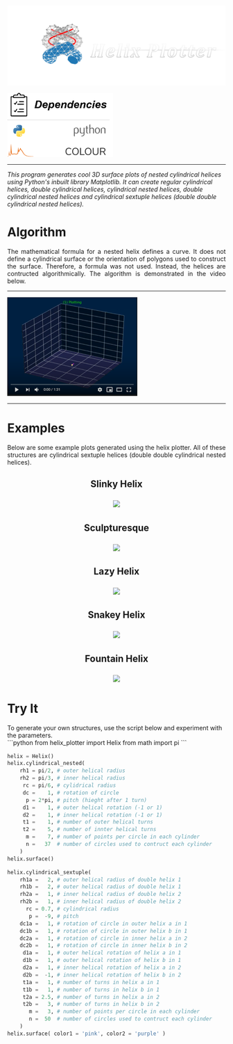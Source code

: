 <p align="left">
    <img width="750px" src="photos/helix_plotter.png">
</p>
<p align="left">
    <img width="244px" src="photos/dependencies.png">
</p>
<hr>
<p aling="justify">
    <i>
        This program generates cool 3D surface plots of nested cylindrical helices using Python's inbuilt library Matplotlib.
        It can create regular cylindrical helices, double cylindrical helices, cylindrical nested helices, 
        double cylindrical nested helices and cylindrical sextuple helices (double double cylindrical nested helices).
    </i>
</p>
<h1>Algorithm</h1>
<p align="justify">
    The mathematical formula for a nested helix defines a curve. It does not define a cylindrical surface or the orientation of polygons used to construct the surface. 
    Therefore, a formula was not used. Instead, the helices are contructed algorithmically. The algorithm is demonstrated in the video below.
</p>
<hr>

[![Cylindrical Nested Helix Algorithm](photos/video.PNG)](https://www.youtube.com/watch?v=RbBxahDmacU)

<hr>
<h1>Examples</h1>
<p align="justify">
    Below are some example plots generated using the helix plotter. All of these structures are cylindrical sextuple helices (double double cylindrical nested helices).
</p>
<h2 align="center">Slinky Helix</p>
<p align="center">
    <img src="photos/slinky.png">
</p>
<h2 align="center">Sculpturesque</p>
<p align="center">
    <img src="photos/sculpturesque.png">
</p>
<h2 align="center">Lazy Helix</p>
<p align="center">
    <img src="photos/lazy.png">
</p>
<h2 align="center">Snakey Helix</p>
<p align="center">
    <img src="photos/snakey.png">
</p>
<h2 align="center">Fountain Helix</p>
<p align="center">
    <img src="photos/fountain.png">
</p>
<h1>Try It</h1>
To generate your own structures, use the script below and experiment with the parameters.
<br>
```python
from helix_plotter import Helix
from math import pi
```


```python
helix = Helix()
helix.cylindrical_nested(
    rh1 = pi/2, # outer helical radius
    rh2 = pi/3, # inner helical radius
     rc = pi/6, # cylidrical radius
     dc =    1, # rotation of circle    
      p = 2*pi, # pitch (hieght after 1 turn)
     d1 =    1, # outer helical rotation (-1 or 1)
     d2 =    1, # inner helical rotation (-1 or 1)
     t1 =    1, # number of outer helical turns
     t2 =    5, # number of innter helical turns
      m =    7, # number of points per circle in each cylinder
      n =   37  # number of circles used to contruct each cylinder
    ) 
helix.surface()
```


```python
helix.cylindrical_sextuple(
    rh1a =   2, # outer helical radius of double helix 1
    rh1b =   2, # outer helical radius of double helix 1
    rh2a =   1, # inner helical radius of double helix 2
    rh2b =   1, # inner helical radius of double helix 2
      rc = 0.7, # cylindrical radius
       p =  -9, # pitch
    dc1a =   1, # rotation of circle in outer helix a in 1
    dc1b =   1, # rotation of circle in outer helix b in 1
    dc2a =   1, # rotation of circle in inner helix a in 2
    dc2b =   1, # rotation of circle in inner helix b in 2
     d1a =   1, # outer helical rotation of helix a in 1
     d1b =   1, # outer helical rotation of helix b in 1
     d2a =   1, # inner helical rotation of helix a in 2
     d2b =  -1, # inner helical rotation of helix b in 2
     t1a =   1, # number of turns in helix a in 1
     t1b =   1, # number of turns in helix b in 1
     t2a = 2.5, # number of turns in helix a in 2
     t2b =   3, # number of turns in helix b in 2
       m =   3, # number of points per circle in each cylinder
       n =  50  # number of circles used to contruct each cylinder
    )
helix.surface( color1 = 'pink', color2 = 'purple' )
```
